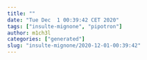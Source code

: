 ```yaml
---
title: ""
date: "Tue Dec  1 00:39:42 CET 2020"
tags: ["insulte-mignone", "pipotron"]
author: m1ch3l
categories: ["generated"]
slug: "insulte-mignone/2020-12-01-00:39:42"
---
```



